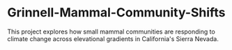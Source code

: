 # Grinnell-Mammal-Community-Shifts

This project explores how small mammal communities are responding to climate change across elevational gradients in California's Sierra Nevada.
